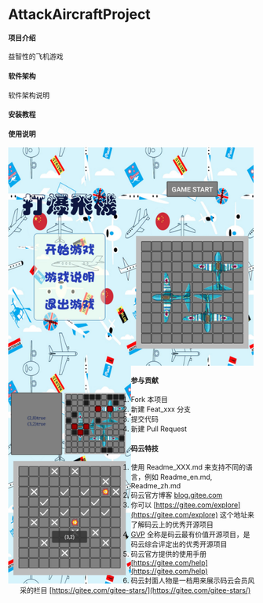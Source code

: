 # AttackAircraftProject

#### 项目介绍
益智性的飞机游戏

#### 软件架构
软件架构说明


#### 安装教程

#### 使用说明
 <img src="./Img/主界面示例.jpg" width = "250" alt="效果图" align=left />
 <img src="./Img/准备界面示例.jpg" width = "250" alt="效果图" align=center />
 <img src="./Img/对战界面示例.jpg" width = "250" alt="效果图" align=left />
 
#### 参与贡献

1. Fork 本项目
2. 新建 Feat_xxx 分支
3. 提交代码
4. 新建 Pull Request


#### 码云特技

1. 使用 Readme\_XXX.md 来支持不同的语言，例如 Readme\_en.md, Readme\_zh.md
2. 码云官方博客 [blog.gitee.com](https://blog.gitee.com)
3. 你可以 [https://gitee.com/explore](https://gitee.com/explore) 这个地址来了解码云上的优秀开源项目
4. [GVP](https://gitee.com/gvp) 全称是码云最有价值开源项目，是码云综合评定出的优秀开源项目
5. 码云官方提供的使用手册 [https://gitee.com/help](https://gitee.com/help)
6. 码云封面人物是一档用来展示码云会员风采的栏目 [https://gitee.com/gitee-stars/](https://gitee.com/gitee-stars/)
